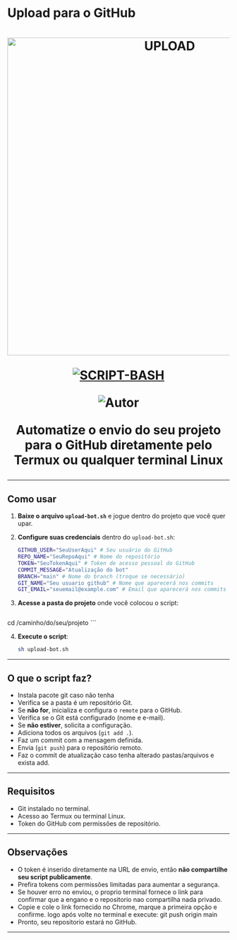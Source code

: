 # Upload para o GitHub

<h1 align="center">
<p>
<img src= "https://files.catbox.moe/jijqo6.jpg" alt="UPLOAD" width="720">
</p>

<p align="center">
<a href="#"><img title="SCRIPT-BASH" src="https://img.shields.io/badge/SCRIPT•BASH-blue?&style=for-the-badge"></a>
</p>

<p align="center">
<img title="Autor" src="https://img.shields.io/badge/Autor-@euyato-orange.svg?style=for-the-badge&logo=github"></a>

Automatize o envio do seu projeto para o GitHub diretamente pelo Termux ou qualquer terminal Linux

---

## Como usar

1. **Baixe o arquivo `upload-bot.sh`** e jogue dentro do projeto que você quer upar.

2. **Configure suas credenciais** dentro do `upload-bot.sh`:
   
   ```sh
   GITHUB_USER="SeuUserAqui" # Seu usuário do GitHub
   REPO_NAME="SeuRepoAqui" # Nome do repositório
   TOKEN="SeuTokenAqui" # Token de acesso pessoal do GitHub
   COMMIT_MESSAGE="Atualização do bot"
   BRANCH="main" # Nome do branch (troque se necessário)
   GIT_NAME="Seu usuario github" # Nome que aparecerá nos commits
   GIT_EMAIL="seuemail@example.com" # Email que aparecerá nos commits
   ```

3. **Acesse a pasta do projeto** onde você colocou o script:

   ```bash
cd /caminho/do/seu/projeto
    ```

4. **Execute o script**:

   ```bash
   sh upload-bot.sh
   ```
---

## O que o script faz?

- Instala pacote git caso não tenha
- Verifica se a pasta é um repositório Git.
- Se **não for**, inicializa e configura o `remote` para o GitHub.
- Verifica se o Git está configurado (nome e e-mail).
- Se **não estiver**, solicita a configuração.
- Adiciona todos os arquivos (`git add .`).
- Faz um commit com a mensagem definida.
- Envia (`git push`) para o repositório remoto.
- Faz o commit de atualização caso tenha alterado pastas/arquivos e exista add.

---

## Requisitos

- Git instalado no terminal.
- Acesso ao Termux ou terminal Linux.
- Token do GitHub com permissões de repositório.

---

## Observações

- O token é inserido diretamente na URL de envio, então **não compartilhe seu script publicamente**.
- Prefira tokens com permissões limitadas para aumentar a segurança.
- Se houver erro no enviou, o proprio terminal fornece o link para confirmar que a engano e o repositorio nao compartilha nada privado.
- Copie e cole o link fornecido no Chrome, marque a primeira opção e confirme. logo após volte no terminal e execute: git push origin main
- Pronto, seu repositorio estará no GitHub.

---
